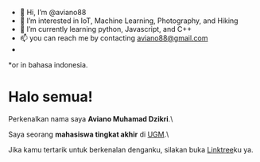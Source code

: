 - 👋 Hi, I’m @aviano88
- 👀 I’m interested in IoT, Machine Learning, Photography, and Hiking
- 🌱 I’m currently learning python, Javascript, and C++
- 📫 you can reach me by contacting aviano88@gmail.com
- 
*or in bahasa indonesia.

# Halo semua! 

Perkenalkan nama saya **Aviano Muhamad Dzikri**.\

Saya seorang **mahasiswa tingkat akhir** di [UGM](https://dcse.fmipa.ugm.ac.id/site/id/program-studi-elektronika-dan-instrumentasi).\


Jika kamu tertarik untuk berkenalan denganku, silakan buka [Linktree](linktr.ee/aviano88)ku ya.

<!---
aviano88/aviano88 is a ✨ special ✨ repository because its `README.md` (this file) appears on your GitHub profile.
You can click the Preview link to take a look at your changes.
--->
